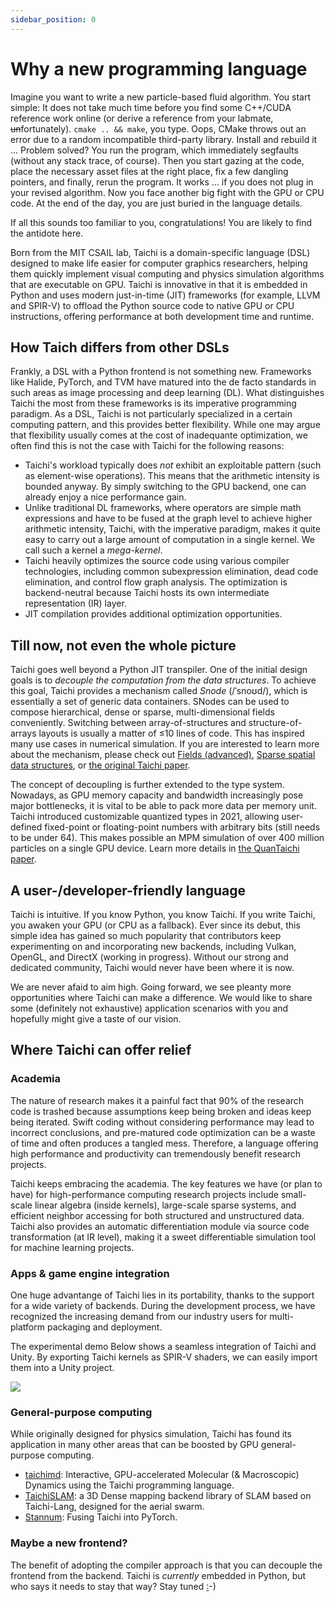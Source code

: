 ```yaml
---
sidebar_position: 0
---
```


# Why a new programming language

Imagine you want to write a new particle-based fluid algorithm. You start simple: It does not take much time before you find some C++/CUDA reference work online (or derive a reference from your labmate, <s>un</s>fortunately). `cmake .. && make`, you type. Oops, CMake throws out an error due to a random incompatible third-party library. Install and rebuild it ... Problem solved? You run the program, which immediately segfaults (without any stack trace, of course). Then you start gazing at the code, place the necessary asset files at the right place, fix a few dangling pointers, and finally, rerun the program. It works ... if you does not plug in your revised algorithm. Now you face another big fight with the GPU or CPU code. At the end of the day, you are just buried in the language details.

If all this sounds too familiar to you, congratulations! You are likely to find the antidote here.

Born from the MIT CSAIL lab, Taichi is a domain-specific language (DSL) designed to make life easier for computer graphics researchers, helping them quickly implement visual computing and physics simulation algorithms that are executable on GPU. Taichi is innovative in that it is embedded in Python and uses modern just-in-time (JIT) frameworks (for example, LLVM and SPIR-V) to offload the Python source code to native GPU or CPU instructions, offering performance at both development time and runtime.

## How Taich differs from other DSLs

Frankly, a DSL with a Python frontend is not something new. Frameworks like Halide, PyTorch, and TVM have matured into the de facto standards in such areas as image processing and deep learning (DL). What distinguishes Taichi the most from these frameworks is its imperative programming paradigm. As a DSL, Taichi is not particularly specialized in a certain computing pattern, and this provides better flexibility. While one may argue that flexibility usually comes at the cost of inadequante optimization, we often find this is not the case with Taichi for the following reasons:

* Taichi's workload typically does *not* exhibit an exploitable pattern (such as element-wise operations). This means that the arithmetic intensity is bounded anyway. By simply switching to the GPU backend, one can already enjoy a nice performance gain.
* Unlike traditional DL frameworks, where operators are simple math expressions and have to be fused at the graph level to achieve higher arithmetic intensity, Taichi, with the imperative paradigm, makes it quite easy to carry out a large amount of computation in a single kernel. We call such a kernel a *mega-kernel*.
* Taichi heavily optimizes the source code using various compiler technologies, including common subexpression elimination, dead code elimination, and control flow graph analysis. The optimization is backend-neutral because Taichi hosts its own intermediate representation (IR) layer.
* JIT compilation provides additional optimization opportunities.

## Till now, not even the whole picture

Taichi goes well beyond a Python JIT transpiler. One of the initial design goals is to *decouple the computation from the data structures*. To achieve this goal, Taichi provides a mechanism called *Snode* (/ˈsnoʊd/), which is essentially a set of generic data containers. SNodes can be used to compose hierarchical, dense or sparse, multi-dimensional fields conveniently. Switching between array-of-structures and structure-of-arrays layouts is usually a matter of ≤10 lines of code. This has inspired many use cases in numerical simulation. If you are interested to learn more about the mechanism, please check out [Fields (advanced)](../advanced/layout.md), [Sparse spatial data structures](../advanced/sparse.md), or [the original Taichi paper](https://yuanming.taichi.graphics/publication/2019-taichi/taichi-lang.pdf).

The concept of decoupling is further extended to the type system. Nowadays, as GPU memory capacity and bandwidth increasingly pose major bottlenecks, it is vital to be able to pack more data per memory unit. Taichi introduced customizable quantized types in 2021, allowing user-defined fixed-point or floating-point numbers with arbitrary bits (still needs to be under 64). This makes possible an MPM simulation of over 400 million particles on a single GPU device. Learn more details in [the QuanTaichi paper](https://yuanming.taichi.graphics/publication/2021-quantaichi/quantaichi.pdf).

## A user-/developer-friendly language

Taichi is intuitive. If you know Python, you know Taichi. If you write Taichi, you awaken your GPU (or CPU as a fallback). Ever since its debut, this simple idea has gained so much popularity that contributors keep experimenting on and incorporating new backends, including Vulkan, OpenGL, and DirectX (working in progress). Without our strong and dedicated community, Taichi would never have been where it is now.

We are never afaid to aim high. Going forward, we see pleanty more opportunities where Taichi can make a difference. We would like to share some (definitely not exhaustive) application scenarios with you and hopefully might give a taste of our vision.

## Where Taichi can offer relief

### Academia

The nature of research makes it a painful fact that 90% of the research code is trashed because assumptions keep being broken and ideas keep being iterated. Swift coding without considering performance may lead to incorrect conclusions, and pre-matured code optimization can be a waste of time and often produces a tangled mess. Therefore, a language offering high performance and productivity can tremendously benefit research projects.

Taichi keeps embracing the academia. The key features we have (or plan to have) for high-performance computing research projects include small-scale linear algebra (inside kernels), large-scale sparse systems, and efficient neighbor accessing for both structured and unstructured data. Taichi also provides an automatic differentiation module via source code transformation (at IR level), making it a sweet differentiable simulation tool for machine learning projects.

### Apps & game engine integration

One huge advantange of Taichi lies in its portability, thanks to the support for a wide variety of backends. During the development process, we have recognized the increasing demand from our industry users for multi-platform packaging and deployment.

The experimental demo Below shows a seamless integration of Taichi and Unity. By exporting Taichi kernels as SPIR-V shaders, we can easily import them into a Unity project.

![](https://raw.githubusercontent.com/taichi-dev/public_files/master/taichi/unity_fluid.gif)

### General-purpose computing

While originally designed for physics simulation, Taichi has found its application in many other areas that can be boosted by GPU general-purpose computing.

* [taichimd](https://github.com/victoriacity/taichimd): Interactive, GPU-accelerated Molecular (& Macroscopic) Dynamics using the Taichi programming language.
* [TaichiSLAM](https://github.com/xuhao1/TaichiSLAM): a 3D Dense mapping backend library of SLAM based on Taichi-Lang, designed for the aerial swarm.
* [Stannum](https://github.com/ifsheldon/stannum): Fusing Taichi into PyTorch.

### Maybe a new frontend?

The benefit of adopting the compiler approach is that you can decouple the frontend from the backend. Taichi is *currently* embedded in Python, but who says it needs to stay that way? Stay tuned [:](https://taichi-js.com/playground)-)
